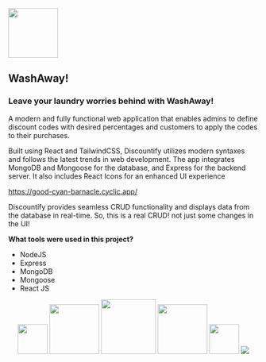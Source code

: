 <div align="left">
  <img width="100" height="100" src="https://lh3.googleusercontent.com/fife/AMPSemdijvkr12bVZUxTILTwhD7gqwombNrs2L3XNDnKKC6fQ8Ovkk2F9hTW2O7IjC57LEPLqFEl3aNdAOkEJrgHB-0lylF_xabrbizFPLMZQxz-FW6-2XxFVaBp3uDmEA-eoxX9PBs_H8IVkqKkq-EMjYqTa2bu0Wr6j8wG8HvCxRUc7EHazow-7yqtbO8IqNOAiqpCmZVOBM2lBkLCHhFwgw7E4Oxr_jILfZygPZrlKoAqS2MOWq_nB0kQUTgD7433NLGecLOVlmRX4EqE_IvdVbhELBdMXHCcfC0zKJUq_Kh6oI395tcCHCBFZHlsrPns179U-JVm-ZUvauDTYkJNlnBysafqptXvji4TjTea7yZwsk2YHWSbZcJ3YzUb2OXTqrVw1Glx_7-15PjKdq6JC1_vwaYeUtygnz3Lf6Zy1gUCCNHrV3XXe-8DjqvpIa0OpAO_PC8LKTDmCxq62SSQ3Ho0om4-QGgJdTRStkFbDFlNd0HHwP6Hux1GdIAQf_J0ST4h3GkKOMeHddgRcin4VKuu4rfEJynBn6Ab1-vaq0kpRdVoh4cLAXUXze1zp4U7zRETL_bgJpLjc7598hClxATRyqGueCKtJ3JOV0Yx2V_XT_1uiVmw0MMq5-a8HfE4TTEa7yYHSxZbsD3kWTgWrI9tTfQ7bPyuYf0SaVXklYqoHWOlv_T21keQPjh2QE0-Ac-zqqXUiagPpgaNsbFKds-N-GgVsch9hRGxi9nf5W2EPv_vnEWXLS4j0RN46XSLEKWw_7XRnnW9f_bScbO03iOx1IFVZarlycs23czmUy3nv3O---L3JpR2_EZiiS0CtVp8Xm22in3BTlIqOnJdv25-jlw_CwbCNSYirJPZneiTRZp8IHeiSz_g-feWmZBqLHEN-K-c4l__ZuLL_g8MIvWUljbr3kJo2LVZlRIcqC0bLwKyZX4gpaeFlBuiIRXLNT06nBAQv2Eo45Z7H495Wycag65T_1N8qWucuYah6GGZh1gor1tezj8snXpFIyy-a6DqXQ0kUtZtDZs1eETvcpW31FGTsRImBUaQzqQHPzMgee3kfPw_ABUinNCekMJaIwSywzqWMwZF7juPMqD7qK8OQlz5N4NNgkXe7kfRa5UgaLuHO8-0ZnUWRb9nZLVYgYAyPNtKWyRRfftjhA9N88v22J5Bb6Zst1bCzcw4syayT97VEl9QbzyuNWh9FuqTVeta4coNh3E3g1gzowkO0aT7inLbptGTa09WYmz-Ybx3N0-_2Wf_MIdemkjUBon74YUMz7PKVbSMVvf6VN5CALzb03dGkaFHW59I6jOBe1x-H5GvZgOVEz0xTp7GQP44g5hQif5p8BjVDYOdfM0PAO6hmbs470vqEompvZOzuOH-JpPfhF5TtTTJE0b6Hx3iFZ2rIZvGEIUEYzuOq_kHBmSZRaYhQ243UiXWHM243ZyD1HwV610rsizWntWsPqTHWcT3DVhQTluQI4eFwk--_65s4DBSXEfwFA-NXAfLSdNB_kSdTR46ktQ-=w3024-h1668">
</div>

## WashAway!

### Leave your laundry worries behind with WashAway!


A modern and fully functional web application that enables admins to define discount codes with desired percentages and customers to apply the codes to their purchases.

Built using React and TailwindCSS, Discountify utilizes modern syntaxes and follows the latest trends in web development. The app integrates MongoDB and Mongoose for the database, and Express for the backend server. It also includes React Icons for an enhanced UI experience

https://good-cyan-barnacle.cyclic.app/

Discountify provides seamless CRUD functionality and displays data from the database in real-time. So, this is a real CRUD! not just some changes in the UI!


**What tools were used in this project?**
* NodeJS
* Express
* MongoDB
* Mongoose
* React JS

<div align="center">
  <img height="60" src="https://lh3.googleusercontent.com/fife/AAWUweVapUrgtdB2p-TNRqRB8QutN3pF80iz_FkqZvIZD1GQT7O_ZpbNLTJYsR_7SOz5WFkGatYnCp1l6HBT5f-c3ppHmVFiWr-WYSoszN8B-cbIaPNCHbxP57HDqHj1ptExU1lBXOyjJ2BUmXnp1aZCoLISlk3Lx-tEKCAGkYm7WKwK3zN1jUs_203Yu46yUHg14pvHTx3n4dwXIG9PYB76h8tEQZ3kWuKwXpfd9yunTu56jj-CjZEYeiJ9SaBUhQ1s5XoTbqyc7pvxGWb66vv2D-k5QuxlI34-9easfwiCtvVG0hvJpCHR7UPF5puS_uDRpFVWDebfFh0J69BaQZeblqTXdJoz8UaJVzV0C0QO-BnYtWSDrqTGMuZN_gbxIjTi4_lK9ebWBDcwXRwsmVrd2EMf56kUq-jPi6Wwvi5tmO2wL7UvCXfU2tLcmVX0dfYgsVmhmLL_bbeCWa6hHitf9GLy8mcbZ0XVIxCgU_d1mt_wYyunQ0rAPGzgFCZWwz8gm6MV80gvuRSn2jDyqLxSU80Riqoq_kAUJzmOHAFOs5SUgSpkJvI3i52r-f2uELgQhwfIBK0L8Ut5UJPzvrHR66VlwmXEf1je8QlEythEnPtLO-2oA6yjJ1pNgESrxPnjohu56xFCwjzaRICeoFQn-AiotRpVGVj0S_JkHppjh32dEb3MxTlChRsTwbZV93XQlZEbkDw6-9vtLJurbmDImujFzH_mZeOFhSo=w1920-h937">
     <img width="100" src="https://lh3.googleusercontent.com/fife/AAWUweVevMHjE1Zwr8VV6nlgOrB_DtTx_8agOQIOO9Yt7XZxQQTchrQl_odbpc1Pi2pamRZd_cgVqxRsJ3z5TKXgJBEg3aS5CYYGfrSzNwbKuEyIRHnniRrFgca2pkn8SIiW8UiY03Mmg43-XQW63hCFBc2Kxf_P-mT75qOmozYyRwscautQeIuGbeT9U38lKkgMBp13bJvaBS6vSg9zuNW3d1KWSctxZfKmErXKpC_xoGWDS6X7jaqKz3v0RjVqWY2tXJDBWiapH4cd1zO1BhSWuQq4bFQCMk5PSoDiMgYbcvxo2Cf8Cxi33z8tAVFZKOy66Ju2-OegCXpI2Y9dLJdKML-uKz3_hupOIHvTKRPdezgreDCWRugGQSBrRzVvSG1Ii0FzzuHiFn7lcBXIIsv9lotRXMq2xM0zC3s9GT8P-NWCX3zzbROv05ifAU27oiyp-Foc-ScYlagGwC4cpsikol4QoL3U5wdyWZTll-cy6HmBu_kqo-bGS-c5P2hJnRFlYTqsPuvG_MocbitM-HROlU8wltucdrmk4gnZmQOYd6QydKsWZ0L6ocFT5nxq0Yhv0LuynJBsm28CDF_f_OiXdWfT-AmGvMrSor4Ri8HygEsMz-jj8Etw4zKNIM_32ILAedQWNGubzQ7Y6c7fCyDtjooDuPmi8-IHtopImgDKz48c_MZ4iX_uJNXCZQSk14L1Q0vqmDQNoFXp6JVH8AUW-sOe9Wg7cfv8QPA=w1920-h937">
  <img height="110" src="https://lh3.googleusercontent.com/fife/AAWUweVQnxMPjsucZLjH_JlfQf9SNSCqtu0T8gOzw7qmO8yIEYt8aKb5vWyyRZFE6PXYNIcGcOSfP0qq-XbbwSSCiv_HroSj4JMCEhrCd31aSiUk3AMu62PTNVVafmTahaLTtFoYVzR7XcKbDyID_Nq4l-qvytIKM4q8EQD3o6D7XFm1lnwgi1iFFVlC7av86bizfU8psbeGWGbZ1Q0ppqblXuzJ42_ZJ89TMlPPqL5pTrl8BXuijx0UAiJfR6lbQfN5arAuLoxVZ5si6gcJje0Juah5CXCSE3fW_NBcPS7dy2sW-DQvu3JweiA_rCiDbp0a68Tz3puuSfp0bdEgi_Yl208nls7teFyT2LnnsL-4cRHDP5kFNJ5s3baV0JmNnvwAQjDRbA6bSPB3UipKWd9rKLeAsiX21xnSL-pOoYlo7EezFA9oddWnYWx0OiTT5lD9e5zOJ4iCzOqmSeP15NwgyHakPTjsS8s4DDpS6iMONkiU5DbVK1sDdl_bv-yJFll4jXcPMwg1Jafu2f5Ziwhbk8PI2Ui1onHV_zNIYyKJIAn_rjicfFp5vpIamkCaUtxt_0EKg49tvkswMFr_brmHQsS34C913318lfx5rehuUa_U88T9r-XsY1XUkK4dTKc4uZppqSEg84NIKePH7WgJtPKjEq5TO7HyLQ78OwiV6KWd-hzXV_vYO-A348kcZ28ry5vpPIZVRxwVhfJlPbkwToRU8goW65_lxwI=w1920-h937">
   <img width="100" src="https://lh3.googleusercontent.com/fife/AAWUweVDoAgWCfPVkqYYq_-x528Eu_UXc-8lcenOcl2GQzyuXS68qa25rl12mCV8hHJF8MkyohZVn6FKJ-zXf3bzimRIPJj5XIUPT53sJOpwfzaDVObyIJ0ChmoqnTWdW-TrfE-cmTSB8sZd-WV51VcZWRenrRogG-xJ-efVwaFjqKGuT6-3uTA734nIB_H8QX9v4YBZhutNTujXj5eBddargfS-t0K_53sInb8uL7RKXSQr4mxxUqgdL0snVNCaxXkHvqIpadmSAVQaOF3Z06I6LV8Qfv6glmu90Bc05OqBFJNcNgCi2EPtvhxcZf8I1_5t_Wtxr0qaXYwDEMOrO0NYBjzKFn0QETUxF1RcesyGq6xwxFLESKRIyzZrGR65dc60zevGyQOJ8q9aLBlxYpoE9jOGGj-LOJ-OuVuUt20F2QZHB-Bs2ZINfdAzQOQWTWJGu7k_G8N4SX71yKg_gGZObjLRs8VxiUbuhuvtkha1gUVLkpMo3BpwJbVIRmy4zWORG6fzIqw6TAdl0HdIGDayD2aDIlDAouhDUIXwGmfqhEj6Op8NWc1sBW3HGVK3nMgQ0ltvcX6Aa_DFRVnctV5Vl6JglZJDT0kWVYWYL7WRYQas1RxSVaDFy-Ttb5b-f7Rs0-Qc1_8XMyyB0hJ7xnxj8sd4ms-o0zBg1DNPWjP04F-EA0Qh8QVdC3WQSex6mq3SvaDZn6f08xHN28e6Ov2SGgDBkP5ZCBgb-ek=w1920-h937">
       <img height="60" src="https://lh3.googleusercontent.com/fife/AAWUweVGsNr5d_dbZeZzTmD5ddS9q2BmEFha_Zb6aLQLqzRbjufWihDkBifKZAl50Kl5k7IvJDA-nyqsz7BVagH13TDeCMllhROCcBbYOgm62kCknmYQPcGcL8YjQ1VPUAxLSh3z-xYp2_jC2pgO812KxWxGnNv41Pqn-Rw1LWT85bTugeg5DrDw-93xEDwD_xZoRW5OTZNCWeB0Cv94YGSnwM8e1DAidNeCrhkGL5C51xBABzfNYmTI4n3INmEfZ210qw5l7Bw-HyybgYzalxBw4o2FmM0Q5xDLluvwomM02mnKVQM4tS6ONjYEXDJgO61LNln_UwYHfPPLQgoL8m5H9rBCAmlxvvOtPhpALJ0a9JYvFdrJNMpeVsQDknMH5__dXWYCnYyjkh0CLMM9oyBCbgpLtZS6J2KBnADP0thMhMYm3myL9C49ySA6HmwoodkSoqghpX07YKp86ANNWtY30xnopVtlMsTdvjwU63rM47MJJA2u4DqLJmet6tZgl_kFbvc3mgUSuiSjLVlM3Gfrk9FQPz-QWD0W6ncX_lf7TOcolV1ddQ5xxaI-t8EAdAJWb0TY7VIZZQZYlZrkgaaT72XB_U3TPFJ4SY2uD_D7CQJJW5WFfBHpvkCigUhh9lKa-U_7iP2pa5cS6XTU60FeeaiJ6MgTCniMKCFrT-CQsxsqKxpnwHg0uSGYvXvV5lXEC6BSWn2AeuQodFwb-BJEhyt5QqTmLQ5ny60=w1920-h937">
         <img src="https://lh3.googleusercontent.com/fife/AAWUweX5qptlG-nJKmkwdIrMgi35Jxdd5GBS3eddXHxLY658SGq4IwUZU-hWGPvo7BMAYJX4a7CDCPhVD5AfKxktGla3EepU1wJvAoc8x1yJioAi7_EUEUwKq1P85Icsi5SF3FnXktIufADb9e9a0WvPOGrzv0SMPvD8QxWL1TJcY8zF52wwqIQ0OJach_SjKMrNAFf5SWd8H5-nIqUtn_ORuulZpErtA8W_NecZQgb5GIRtOpkBS7SFPXYlzViQ5f_XaIH8eczYVejnKtqchgKxPv_nymjPI_IwrsJ-y79gLuSDLRdVOJPXpuP-h-oZaP0yQjpS6SYYIfJjjf2dzM22lP8vqdAb7yLzPOSAImJg5oNUsVC2eQEZ2oToU3WI8VmT5B2V092ZeFC4CQgMTubKK6Ex0AV9GZwWuBozFF5X08KRUff3sB5ar7QAM0j4pLFnefSZab1zyspRjygbgbEHDj1F8gjwd5pbc0vXAoN5ZfIqd28LYVDGMF7B8KsSe5OYVtNJSPyQEpmq-BzMplc_CgpefSXCtyxvz3wxqY5gVMNbEgF3gKHnWp2QyzX84Ydf1to2xKs05MQeFpkkhA1kojpvUJp5sUT3UZYjJl5sD-SJ23OQPUOaMmddzm_wztVpODthKweEzCVWEyJt_-AZbHo4p16_AUU1EHJX0lwSksia3gL4dKX0NuWyvVX3EiNnt6raE815fSa6r53pZZ4EwCdzbC5JvVoElWM=w1920-h880-ft">
</div>


